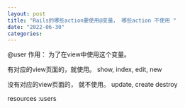 ```yaml
---
layout: post
title: "Rails的哪些action要使用@变量， 哪些action 不使用 "
date: "2022-06-30"
categories: 
---
```

<div class="wiki">
<p>@user 作用： 为了在view中使用这个变量。</p>

<p>有对应的view页面的，就使用。 show, index, edit, new</p>

<p>没有对应的view页面的， 就不使用。 update, create destroy</p>

<p>resources :users</p>
</div>

